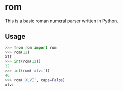 # rom

This is a basic roman numeral parser written in Python.

## Usage

```python
>>> from rom import rom
>>> rom(12)
XII
>>> int(rom(12))
12
>>> int(rom('xlvi'))
46
>>> rom('XLVI', caps=False)
xlvi
```
